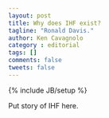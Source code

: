 ```yaml
---
layout: post
title: Why does IHF exist?
tagline: "Ronald Davis."
author: Ken Cavagnolo
category : editorial
tags: []
comments: false
tweets: false
---
```


{% include JB/setup %}

<div class="blurb">
     <p>Put story of IHF here.</p>
</div>
